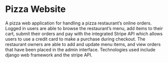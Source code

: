 # Pizza Website

A pizza web application for handling a pizza restaurant’s online orders. Logged in users are able to browse the restaurant’s menu, add items to their cart, submit their orders and pay with the integrated Stripe API which allows users to use a credit card to make a purchase during checkout. The restaurant owners are able to add and update menu items, and view orders that have been placed in the admin interface. Technologies used include django web framework and the stripe API. 
